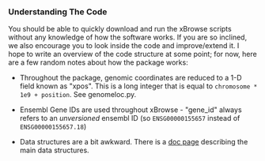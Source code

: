 ### Understanding The Code

You should be able to quickly download and run the xBrowse scripts without any knowledge of how the software works.
If you are so inclined, we also encourage you to look inside the code and improve/extend it.
I hope to write an overview of the code structure at some point;
for now, here are a few random notes about how the package works:

- Throughout the package, genomic coordinates are reduced to a 1-D field known as "xpos".
This is a long integer that is equal to `chromosome * 1e9 + position`.
See genomeloc.py.

- Ensembl Gene IDs are used throughout xBrowse - "gene_id" always refers to an *unversioned* ensembl ID
(so `ENSG00000155657` instead of `ENSG00000155657.18`)

- Data structures are a bit awkward. There is a [doc page](docs/data-structures.md) describing the main data structures.


